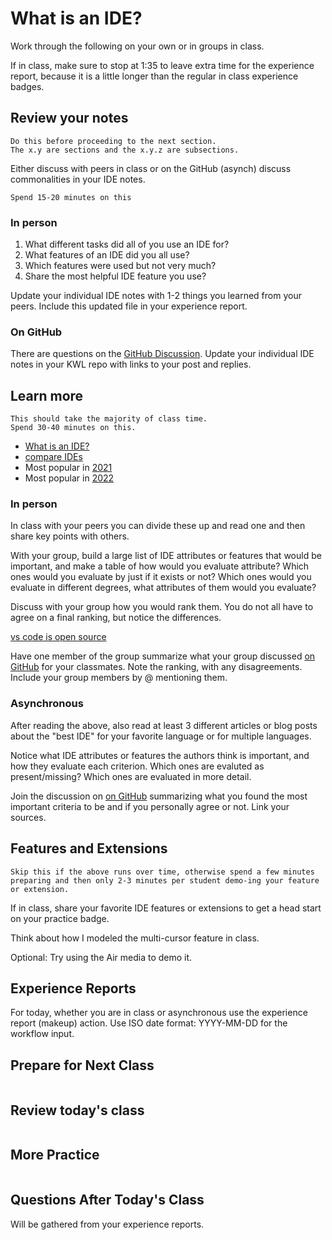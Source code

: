 # What is an IDE?  

Work through the following on your own or in groups in class.  

If in class, make sure to stop at 1:35 to leave extra time for the experience report, because it is a little longer than the regular in class experience badges. 

## Review your notes



```{important}
Do this before proceeding to the next section. 
The x.y are sections and the x.y.z are subsections.
```



Either discuss with peers in class or on the GitHub (asynch) discuss commonalities in your IDE notes.

```{note}
Spend 15-20 minutes on this
```

### In person



1. What different tasks did all of you use an IDE for?
1. What features of an IDE did you all use?
1. Which features were used but not very much?
1. Share the most helpful IDE feature you use?



Update your individual IDE notes with 1-2 things you learned from your peers. Include this updated file in your experience report. 


### On GitHub



There are questions on the [GitHub Discussion](https://github.com/introcompsys/discussion-fa23-community/discussions/14). Update your individual IDE notes in your KWL repo with links to your post and replies.



## Learn more

```{note}
This should take the majority of class time. 
Spend 30-40 minutes on this. 
```


- [What is an IDE?](https://www.redhat.com/en/topics/middleware/what-is-ide)
- [compare IDEs](https://en.wikipedia.org/wiki/Comparison_of_integrated_development_environments)
- Most popular in [2021](https://insights.stackoverflow.com/survey/2021#section-most-popular-technologies-integrated-development-environment)
- Most popular in [2022](https://survey.stackoverflow.co/2022/#most-popular-technologies-new-collab-tools)




### In person
In class with your peers you can divide these up and read one and then share key points with others.



With your group, build a large list of IDE attributes or features that would be important, and make a table of how would you evaluate attribute?  Which ones would you evaluate by just if it exists or not?  Which ones would you evaluate in different degrees, what attributes of them would you evaluate?


Discuss with your group how you would rank them.  You do not all have to agree on a final ranking, but notice the differences.




[vs code is open source](https://github.com/Microsoft/vscode/)


Have one member of the group summarize  what your group discussed [on GitHub](https://github.com/introcompsys/discussion-fa23-community/discussions/15) for your classmates.  Note the ranking, with any disagreements. Include your group members by @ mentioning them. 

### Asynchronous



After reading the above, also read at least 3 different articles or blog posts about the "best IDE" for your favorite language or for multiple languages.  

Notice what  IDE attributes or features the authors think is important, and how they evaluate each criterion. Which ones are evaluted as present/missing?  Which ones are evaluated in more detail. 

Join the discussion on [on GitHub](https://github.com/introcompsys/discussion-fa23-community/discussions/15)  summarizing what you found the most important criteria to be and if you personally agree or not. Link your sources. 


## Features and Extensions

```{note}
Skip this if the above runs over time, otherwise spend a few minutes preparing and then only 2-3 minutes per student demo-ing your feature or extension. 
```

If in class, share your favorite IDE features or extensions to get a head start on your practice badge. 

Think about how I modeled the multi-cursor feature in class. 

Optional: Try using the Air media to demo it. 

## Experience Reports


For today, whether you are in class or asynchronous use the experience report (makeup) action.  Use ISO date format: YYYY-MM-DD for the workflow input. 


## Prepare for Next Class


```{include} ../_prepare/2023-11-14.md
``` 




## Review today's class

```{include} ../_review/2023-11-09.md
```





## More Practice

```{include} ../_practice/2023-11-09.md
```


## Questions After Today's Class 

Will be gathered from your experience reports. 